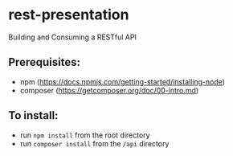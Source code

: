 # rest-presentation
Building and Consuming a RESTful API

## Prerequisites:
* npm (https://docs.npmjs.com/getting-started/installing-node)
* composer (https://getcomposer.org/doc/00-intro.md)

## To install:
* run `npm install` from the root directory
* run `composer install` from the `/api` directory

